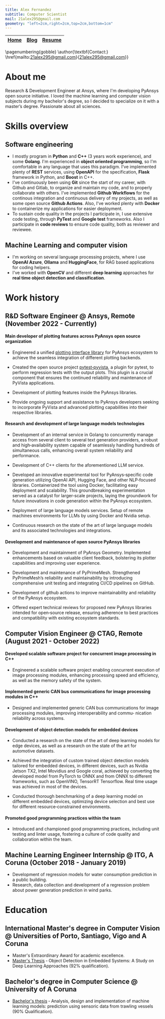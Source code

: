```yaml
---
title: Alex Fernandez
subtitle: Computer Scientist
mail: 21alex295@gmail.com
geometry: "left=2cm,right=2cm,top=2cm,bottom=1cm"
---
```



<table>
<thead>
  <tr>
    <th class="width-max"><a href="index.html">Home</a></th>
    <th class="width-max"><a href="blog.html">Blog</a></th>
    <th class="width-max"><a href="resume.html">Resume</a></th>
  </tr>
</thead>
</table>


\pagenumbering{gobble}
\author{\textbf{Contact:} \href{mailto:21alex295@gmail.com}{21alex295@gmail.com}}


# About me

Research & Development Engineer at Ansys, where I'm developing PyAnsys open source initiative. I loved the machine learning and computer vision subjects during my bachelor's degree, so I decided to specialize on it with a master’s degree. Passionate about all sciences.

# Skills overview

## Software engineering 
 - I mostly program in **Python** and **C++** (3 years work experience), and some **Golang**. I'm experienced in **object oriented programming**, so I'm comfortable in any language that uses this paradigm. I've implemented plenty of **REST** services, using **OpenAPI** for the specification, **Flask** framework in Python, and **Boost** in C++.
 - I've continuously been using **Git** since the start of my career, with Github and Gitlab, to organize and maintain my code, and to properly collaborate with others. I've implemented **Github Workflows** for the continous integration and continuous delivery of my projects, as well as some open source **Github Actions**. Also, I've worked plenty with **Docker** to containerize my applications for easier deployment.
 - To sustain code quality in the projects I participate in, I use extensive code testing, through **PyTest** and **Google test** frameworks. Also I participate in **code reviews** to ensure code quality, both as reviewer and reviewee.

## Machine Learning and computer vision
 - I'm working on several language processing projects, where I use **OpenAI Azure**, **Ollama** and **HuggingFace**, for RAG based applications for coding helpers.
 - I've worked with **OpenCV** and different **deep learning** approaches for **real time object detection and classification**.

# Work history

## R&D Software Engineer @ Ansys, Remote (November 2022 - Currently)

#### Main developer of plotting features across PyAnsys open source organization
- Engineered a unified [plotting interface library](https://github.com/ansys/ansys-tools-visualization-interface) for PyAnsys ecosystem to achieve the seamless integration of different plotting backends.

- Created the open source project [pytest‑pyvista](https://github.com/pyvista/pytest-pyvista), a plugin for pytest, to perform regression tests with the output plots. This plugin is a crucial component that ensures the continued reliability and maintenance of PyVista applications.

- Development of plotting features inside the PyAnsys libraries.

- Provide ongoing support and assistance to PyAnsys developers seeking to incorporate PyVista and advanced plotting capabilities into their respective libraries.

#### Research and development of large language models technologies
- Development of an internal service in Golang to concurrently manage access from several client to several text generation providers, a robust and high‑availability system capable of seamlessly handling hundreds of simultaneous calls, enhancing overall system reliability and performance.

- Development of C++ clients for the aforementioned LLM service.

- Developed an innovative experimental tool for PyAnsys‑specific code generation utilizing OpenAI API, Hugging Face, and other NLP‑focused libraries. Containerized the tool using Docker, facilitating easy deployment and scalability. This groundbreaking experimentation served as a catalyst for larger‑scale projects, laying the groundwork for future innovations in code generation within the PyAnsys ecosystem.

- Deployment of large language models services. Setup of remote machines environments for LLMs by using Docker and Nvidia setup.

- Continuous research on the state of the art of large language models and its associated technologies and integrations.

#### Development and maintenance of open source PyAnsys libraries
- Development and maintainment of PyAnsys Geometry. Implemented enhancements based on valuable client feedback, bolstering its plotter capabilities and improving user experience.

- Development and maintenance of PyPrimeMesh. Strengthened PyPrimeMesh’s reliability and maintainability by introducing comprehensive unit testing and integrating CI/CD pipelines on GitHub.

- Development of github actions to improve maintainability and reliability of the PyAnsys ecosystem.

- Offered expert technical reviews for proposed new PyAnsys libraries intended for open‑source release, ensuring adherence to best practices and compatibility with existing ecosystem standards.

## Computer Vision Engineer @ CTAG, Remote (August 2021 - October 2022)

#### Developed scalable software project for concurrent image processing in C++
- Engineered a scalable software project enabling concurrent execution of image processing modules, enhancing processing speed and
efficiency, as well as the memory safety of the system.

#### Implemented generic CAN bus communications for image processing modules in C++
- Designed and implemented generic CAN bus communications for image processing modules, improving interoperability and commu‑
nication reliability across systems.

#### Development of object detection models for embedded devices
- Conducted a research on the state of the art of deep learning models for edge devices, as well as a research on the state of the art for
automotive datasets.

- Achieved the integration of custom trained object detection models tailored for embedded devices, in different devices, such as Nvidia Jetson TX2, Intel Movidius and Google coral, achieved by converting the developed model from PyTorch to ONNX and from ONNX to different frameworks, such as OpenVINO, TensorRT Tensorflow. Real time usage was achieved in most of the devices.

- Conducted thorough benchmarking of a deep learning model on different embedded devices, optimizing device selection and best use for different resource‑constrained environments.

#### Promoted good programming practices within the team
- Introduced and championed good programming practices, including unit testing and linter usage, fostering a culture of code quality and
collaboration within the team.

## Machine Learning Engineer Internship @ ITG, A Coruna (October 2018 - January 2019)
- Development of regression models for water consumption prediction in a public building.
- Research, data collection and development of a regression problem about power generation prediction in wind parks.

# Education

## International Master's degree in Computer Vision @ Universities of Porto, Santiago, Vigo and A Coruna
  - Master's Extraordinary Award for academic excellence.
  - [Master's Thesis](assets/py_dl_oc_emb.pdf) ‑ Object Detection in Embedded Systems: A Study on Deep Learning Approaches (92% qualification).

## Bachelor's degree in Computer Science @ University of A Coruna
  - [Bachelor's thesis](assets/TFG_AlejandroFernandezLuces.pdf) ‑ Analysis, design and implementation of machine learning models: prediction using sensoric data from trawling vessels (90% Qualification).

